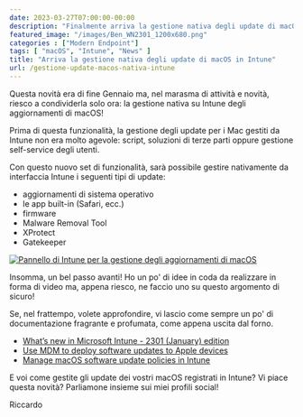 ```yaml
---
date: 2023-03-27T07:00:00-00:00
description: "Finalmente arriva la gestione nativa degli update di macOS attraverso le policy di Intune."
featured_image: "/images/Ben_WN2301_1200x680.png"
categories : ["Modern Endpoint"]
tags: [ "macOS", "Intune", "News" ]
title: "Arriva la gestione nativa degli update di macOS in Intune"
url: /gestione-update-macos-nativa-intune
---
```

Questa novità era di fine Gennaio ma, nel marasma di attività e novità, riesco a condividerla solo ora: la gestione nativa su Intune degli aggiornamenti di macOS!

Prima di questa funzionalità, la gestione degli update per i Mac gestiti da Intune non era molto agevole: script, soluzioni di terze parti oppure gestione self-service degli utenti.

Con questo nuovo set di funzionalità, sarà possibile gestire nativamente da interfaccia Intune i seguenti tipi di update:
- aggiornamenti di sistema operativo
- le app built-in (Safari, ecc.)
- firmware
- Malware Removal Tool
- XProtect
- Gatekeeper

[![Pannello di Intune per la gestione degli aggiornamenti di macOS](/images/Ben_WN2301_1200x680.png)](/images/Ben_WN2301_1200x680.png)

Insomma, un bel passo avanti! Ho un po' di idee in coda da realizzare in forma di video ma, appena riesco, ne faccio uno su questo argomento di sicuro!

Se, nel frattempo, volete approfondire, vi lascio come sempre un po' di documentazione fragrante e profumata, come appena uscita dal forno.
- [What’s new in Microsoft Intune - 2301 (January) edition](https://techcommunity.microsoft.com/t5/microsoft-intune-blog/what-s-new-in-microsoft-intune-2301-january-edition/ba-p/3726015)
- [Use MDM to deploy software updates to Apple devices](https://support.apple.com/en-gb/guide/deployment/depafd2fad80/web)
- [Manage macOS software update policies in Intune](https://learn.microsoft.com/en-gb/mem/intune/protect/software-updates-macos)

E voi come gestite gli update dei vostri macOS registrati in Intune? Vi piace questa novità? Parliamone insieme sui miei profili social!

Riccardo